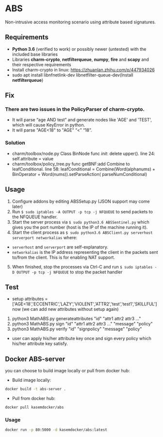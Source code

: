 # ABS

Non-intrusive access monitoring scenario using attribute based signatures.

## Requirements

* **Python 3.6** (verified to work) or possibly newer (untested) with the included base libraries
* Libraries **charm-crypto**, **netfilterqueue**, **numpy**, **fire** and **scapy** and their respective requirements
* Install charm-crypto in linux: https://zhuanlan.zhihu.com/p/447934026
* sudo apt install libnfnetlink-dev libnetfilter-queue-dev(Install **netfilterqueue**)



## Fix
  ### There are two issues in the PolicyParser of charm-crypto.
  * It will parse “age AND test” and generate nodes like 'AGE' and 'TEST', which will cause KeyError in python.
  * It will parse "AGE<18" to "AGE" “<” “18”.
  ### Solution
  * charm/toolbox/node.py   Class BinNode func _init_: delete upper().
     line 24:   self.attribute = value
  * charm/toolbox/policy_tree.py  func getBNF:add Combine to leafConditional.
     line 58: leafConditional = Combine(Word(alphanums) + BinOperator + Word(nums)).setParseAction( parseNumConditional) 
## Usage

1. Configure addons by editing ABSSetup.py (JSON support may come later)
2. Run `$ sudo iptables -A OUTPUT -p tcp -j NFQUEUE` to send packets to the NFQUEUE handler.
3. Start the server process via `$ sudo python3.6 ABSSentinel.py` which gives you the port number (host is the IP of the machine running it).
4. Start the client process as `$ sudo python3.6 ABSClient.py serverhost serverport networkalias` where:
* `serverhost` and `serverport` are self-explanatory.
* `networkalias` is the IP address representing the client in the packets sent to/from the client. This is for enabling NAT support.
5. When finished, stop the processes via Ctrl-C and run `$ sudo iptables -D OUTPUT -p tcp -j NFQUEUE` to stop the packet handler


## Test

*  setup attributes = ['AGE<18','ECCENTRIC','LAZY','VIOLENT','ATTR2','test','test1','SKILLFUL'] now (we can add new attributes without setup again)
1. python3 MathABS.py generateattributes "id" "attr1 attr2 attr3 ..."
2. python3 MathABS.py sign "id" "attr1 attr2 attr3 ..." "message" "policy"
3. python3 MathABS.py verify "id" "signpolicy" "message" "policy"

* user can apply his/her attribute key once and sign every policy which his/her attribute key satisfy.

## Docker ABS-server
you can choose to build image locally or pull from docker hub:
- Build image locally:
```bash
docker build -t abs-server .
```
- Pull from docker hub:
```bash
docker pull kasemdocker/abs
```

### Usage

```bash
docker run -p 80:5000 -d kasemdocker/abs:latest
```
